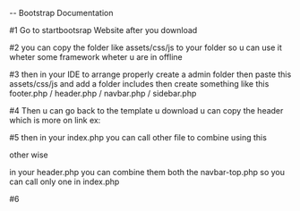 -- Bootstrap Documentation

#1 Go to startbootsrap Website after you download

#2 you can copy the folder like assets/css/js to your folder so u can use it wheter some framework wheter u are in offline

#3 then in your IDE to arrange properly create a  admin folder  then paste  this assets/css/js and add a folder includes then create something like this 
footer.php / header.php / navbar.php / sidebar.php

#4 Then u can go back to the template u download u can copy the header which is more on link 
ex:
<!DOCTYPE html>
<html lang="en">
    <head>
        <meta charset="utf-8" />
        <meta http-equiv="X-UA-Compatible" content="IE=edge" />
        <meta name="viewport" content="width=device-width, initial-scale=1, shrink-to-fit=no" />
        <meta name="description" content="" />
        <meta name="author" content="" />
        <title>Dashboard - Antiquina</title>
        <link href="https://cdn.jsdelivr.net/npm/simple-datatables@7.1.2/dist/style.min.css" rel="stylesheet" />
        <link href="css/styles.css" rel="stylesheet" />
        <script src="https://use.fontawesome.com/releases/v6.3.0/js/all.js" crossorigin="anonymous"></script>
    </head>


#5 then in your index.php you can call other file to combine using this 
<?php 
include('includes/header.php');
include('includes/navbar-top.php');
?>

other wise 

in your header.php you can combine them both the navbar-top.php so you can call only one in index.php 

#6 

 
